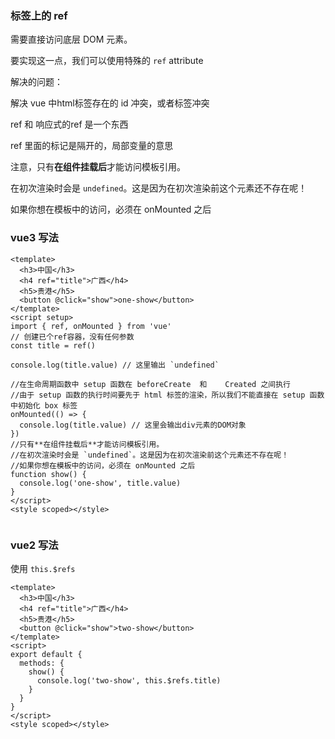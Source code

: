 ### 标签上的 ref

需要直接访问底层 DOM 元素。

要实现这一点，我们可以使用特殊的 `ref` attribute



解决的问题：

解决 vue 中html标签存在的 id 冲突，或者标签冲突



ref 和 响应式的ref 是一个东西

ref 里面的标记是隔开的，局部变量的意思



注意，只有**在组件挂载后**才能访问模板引用。

在初次渲染时会是 `undefined`。这是因为在初次渲染前这个元素还不存在呢！

如果你想在模板中的访问，必须在 onMounted 之后



### vue3 写法

```vue
<template>
  <h3>中国</h3>
  <h4 ref="title">广西</h4>
  <h5>贵港</h5>
  <button @click="show">one-show</button>
</template>
<script setup>
import { ref, onMounted } from 'vue'
// 创建已个ref容器，没有任何参数
const title = ref()

console.log(title.value) // 这里输出 `undefined`

//在生命周期函数中 setup 函数在 beforeCreate  和    Created 之间执行
//由于 setup 函数的执行时间要先于 html 标签的渲染，所以我们不能直接在 setup 函数中初始化 box 标签
onMounted(() => {
  console.log(title.value) // 这里会输出div元素的DOM对象
})
//只有**在组件挂载后**才能访问模板引用。
//在初次渲染时会是 `undefined`。这是因为在初次渲染前这个元素还不存在呢！
//如果你想在模板中的访问，必须在 onMounted 之后
function show() {
  console.log('one-show', title.value)
}
</script>
<style scoped></style>


```



### vue2 写法

使用 `this.$refs` 

```vue
<template>
  <h3>中国</h3>
  <h4 ref="title">广西</h4>
  <h5>贵港</h5>
  <button @click="show">two-show</button>
</template>
<script>
export default {
  methods: {
    show() {
      console.log('two-show', this.$refs.title)
    }
  }
}
</script>
<style scoped></style>

```













